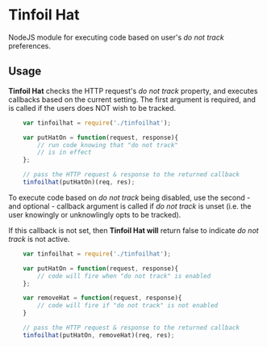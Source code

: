 # Tinfoil Hat

NodeJS module for executing code based on user's *do not track* preferences.

## Usage

**Tinfoil Hat** checks the HTTP request's *do not track* property, and executes callbacks
based on the current setting.
The first argument is required, and is called if the users does NOT wish to be tracked.


```javascript
	var tinfoilhat = require('./tinfoilhat');

	var putHatOn = function(request, response){
		// run code knowing that "do not track"
		// is in effect
	};

	// pass the HTTP request & response to the returned callback
	tinfoilhat(putHatOn)(req, res);
```

To execute code based on *do not track* being disabled, use the second - and optional - callback argument is called if
*do not track* is unset (i.e. the user knowingly or unknowlingly opts to be tracked).

If this callback is not set, then **Tinfoil Hat will** return false to indicate *do not track*
is not active.


```javascript
	var tinfoilhat = require('./tinfoilhat');

	var putHatOn = function(request, response){
		// code will fire when "do not track" is enabled
	};

	var removeHat = function(request, response){
		// code will fire if "do not track" is not enabled
	}

	// pass the HTTP request & response to the returned callback
	tinfoilhat(putHatOn, removeHat)(req, res);
```
